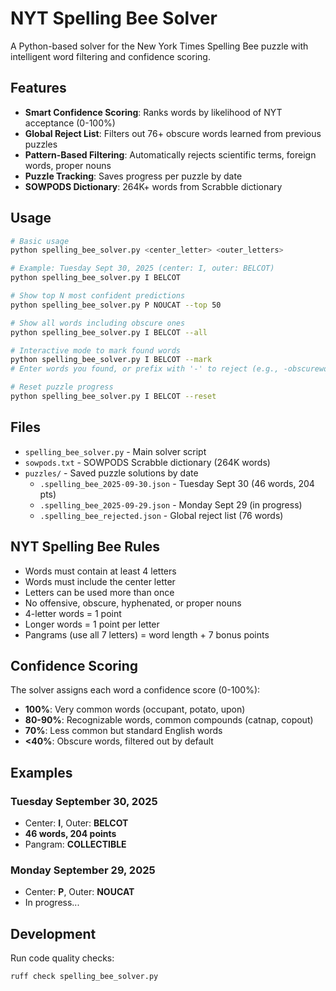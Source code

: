 # NYT Spelling Bee Solver

A Python-based solver for the New York Times Spelling Bee puzzle with intelligent word filtering and confidence scoring.

## Features

- **Smart Confidence Scoring**: Ranks words by likelihood of NYT acceptance (0-100%)
- **Global Reject List**: Filters out 76+ obscure words learned from previous puzzles
- **Pattern-Based Filtering**: Automatically rejects scientific terms, foreign words, proper nouns
- **Puzzle Tracking**: Saves progress per puzzle by date
- **SOWPODS Dictionary**: 264K+ words from Scrabble dictionary

## Usage

```bash
# Basic usage
python spelling_bee_solver.py <center_letter> <outer_letters>

# Example: Tuesday Sept 30, 2025 (center: I, outer: BELCOT)
python spelling_bee_solver.py I BELCOT

# Show top N most confident predictions
python spelling_bee_solver.py P NOUCAT --top 50

# Show all words including obscure ones
python spelling_bee_solver.py I BELCOT --all

# Interactive mode to mark found words
python spelling_bee_solver.py I BELCOT --mark
# Enter words you found, or prefix with '-' to reject (e.g., -obscureword)

# Reset puzzle progress
python spelling_bee_solver.py I BELCOT --reset
```

## Files

- `spelling_bee_solver.py` - Main solver script
- `sowpods.txt` - SOWPODS Scrabble dictionary (264K words)
- `puzzles/` - Saved puzzle solutions by date
  - `.spelling_bee_2025-09-30.json` - Tuesday Sept 30 (46 words, 204 pts)
  - `.spelling_bee_2025-09-29.json` - Monday Sept 29 (in progress)
  - `.spelling_bee_rejected.json` - Global reject list (76 words)

## NYT Spelling Bee Rules

- Words must contain at least 4 letters
- Words must include the center letter
- Letters can be used more than once
- No offensive, obscure, hyphenated, or proper nouns
- 4-letter words = 1 point
- Longer words = 1 point per letter
- Pangrams (use all 7 letters) = word length + 7 bonus points

## Confidence Scoring

The solver assigns each word a confidence score (0-100%):
- **100%**: Very common words (occupant, potato, upon)
- **80-90%**: Recognizable words, common compounds (catnap, copout)
- **70%**: Less common but standard English words
- **<40%**: Obscure words, filtered out by default

## Examples

### Tuesday September 30, 2025
- Center: **I**, Outer: **BELCOT**
- **46 words, 204 points**
- Pangram: **COLLECTIBLE**

### Monday September 29, 2025
- Center: **P**, Outer: **NOUCAT**
- In progress...

## Development

Run code quality checks:
```bash
ruff check spelling_bee_solver.py
```
